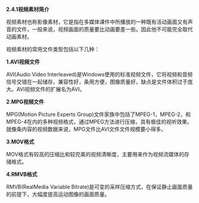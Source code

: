 **2.4.1视频素材简介**

视频素材也称影像素材，它是指在多媒体课件中所播放的一种既有活动画面又有声音的文件，一般来说，视频画面的质量要比动画要差一些。因此他不可能完全取代动画素材。

视频素材的常用文件类型包括以下几种：

**1.AVI视频文件**

AVI\(Audio Video Interleaved\)是Windows使用的标准视频文件，它将视频和音频信号交错在一起储存，兼容性好，条用方便，图像质量好，缺点是文件体积过于庞大。AVI视频文件的扩展名为AVI。

**2.MPG视频文件**

MPG\(Motion Picture Experts Group\)文件家族中包括了MPEG-1，MPEG-2，和MPEG-4在内的多种视频格式，通过MPEG方法进行压缩，具有极佳的视听效果。就像条内容的视频数据来说，MPG文件比AVI文件文件规模要小得多。

**3.MOV格式**

MOV格式有较高的压缩比和较完美的视频清晰度，主要用来作为视频流媒体的存储格式。

**4.RMVB格式**

RMVB\(RealMedia Variable Bitrate\)是可变的采样压缩方式，在保证静止画面质量的前提下，大幅度提高运动图像的画面质量。

